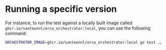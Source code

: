 # Running a specific version

For instance, to run the test against a locally built image called `ghcr.io/santeonnl/orca_orchestrator:local`, you can use the following command:

```bash
ORCHESTRATOR_IMAGE=ghcr.io/santeonnl/orca_orchestrator:local go test ./...
```